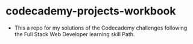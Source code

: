 # codecademy-projects-workbook

- This a repo for my solutions of the Codecademy challenges following the Full Stack
  Web Developer learning skill Path.
